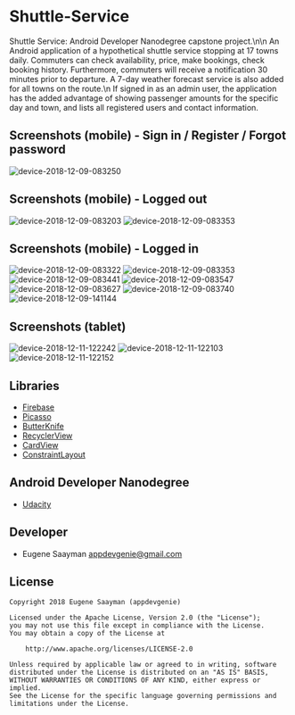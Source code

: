 # Shuttle-Service
Shuttle Service: Android Developer Nanodegree capstone project.\n\n
An Android application of a hypothetical shuttle service stopping at 17 towns daily. Commuters can check availability, price, make bookings, check booking history. Furthermore, commuters will receive a notification 30 minutes prior to departure. A 7-day weather forecast service is also added for all towns on the route.\n
If signed in as an admin user, the application has the added advantage of showing passenger amounts for the specific day and town, and lists all registered users and contact information.

## Screenshots (mobile) - Sign in / Register / Forgot password

![device-2018-12-09-083250](https://user-images.githubusercontent.com/39134030/49697334-c0b14080-fbbe-11e8-8bd3-fc6aeec2b836.png)

## Screenshots (mobile) - Logged out

![device-2018-12-09-083203](https://user-images.githubusercontent.com/39134030/49697331-c0b14080-fbbe-11e8-9631-91cc86a3b72b.png)
![device-2018-12-09-083353](https://user-images.githubusercontent.com/39134030/49697337-c149d700-fbbe-11e8-8c66-fb2dbcf17380.png)

## Screenshots (mobile) - Logged in

![device-2018-12-09-083322](https://user-images.githubusercontent.com/39134030/49697335-c149d700-fbbe-11e8-8df4-9d88bf2405bb.png)
![device-2018-12-09-083353](https://user-images.githubusercontent.com/39134030/49697337-c149d700-fbbe-11e8-8c66-fb2dbcf17380.png)
![device-2018-12-09-083441](https://user-images.githubusercontent.com/39134030/49697338-c1e26d80-fbbe-11e8-8403-5f0896ac883e.png)
![device-2018-12-09-083547](https://user-images.githubusercontent.com/39134030/49697339-c27b0400-fbbe-11e8-8bb1-397a16a24b59.png)
![device-2018-12-09-083627](https://user-images.githubusercontent.com/39134030/49697340-c3139a80-fbbe-11e8-836a-43d31a87f07d.png)
![device-2018-12-09-083740](https://user-images.githubusercontent.com/39134030/49697341-c444c780-fbbe-11e8-9017-78f7f205457f.png)
![device-2018-12-09-141144](https://user-images.githubusercontent.com/39134030/49697343-c575f480-fbbe-11e8-8ac5-8f9f3b122203.png)

## Screenshots (tablet)

![device-2018-12-11-122242](https://user-images.githubusercontent.com/39134030/49794519-7061ec00-fd40-11e8-86d1-487a46c0fcf4.png)
![device-2018-12-11-122103](https://user-images.githubusercontent.com/39134030/49794521-70fa8280-fd40-11e8-914c-f3d46cd5570a.png)
![device-2018-12-11-122152](https://user-images.githubusercontent.com/39134030/49794523-70fa8280-fd40-11e8-95a9-ffcf4a27e1d5.png)

## Libraries

* [Firebase](https://firebase.google.com/docs/android/setup)
* [Picasso](http://square.github.io/picasso/)
* [ButterKnife](https://github.com/JakeWharton/butterknife)
* [RecyclerView](https://developer.android.com/guide/topics/ui/layout/recyclerview)
* [CardView](https://developer.android.com/guide/topics/ui/layout/cardview)
* [ConstraintLayout](https://developer.android.com/reference/android/support/constraint/ConstraintLayout)

## Android Developer Nanodegree

* [Udacity](https://www.udacity.com/course/android-developer-nanodegree--nd801)

## Developer

* Eugene Saayman appdevgenie@gmail.com

## License

    Copyright 2018 Eugene Saayman (appdevgenie)

    Licensed under the Apache License, Version 2.0 (the "License");
    you may not use this file except in compliance with the License.
    You may obtain a copy of the License at

        http://www.apache.org/licenses/LICENSE-2.0

    Unless required by applicable law or agreed to in writing, software
    distributed under the License is distributed on an "AS IS" BASIS,
    WITHOUT WARRANTIES OR CONDITIONS OF ANY KIND, either express or implied.
    See the License for the specific language governing permissions and
    limitations under the License.

